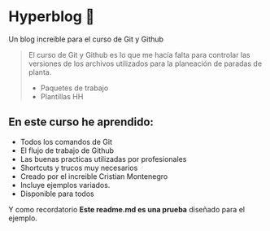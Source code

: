 # Hyperblog 💎
Un blog increible para el curso de Git y Github
>El curso de Git y Github es lo que me hacía falta para controlar las versiones de los archivos utilizados  para la planeación de paradas de planta.
> - Paquetes de trabajo
> - Plantillas HH

## En este curso he aprendido:
* Todos los comandos de Git
* El flujo de trabajo de Github
* Las buenas practicas utilizadas por profesionales
* Shortcuts y trucos muy necesarios
* Creado por el increible Cristian Montenegro
* Incluye ejemplos variados.
* Disponible para todos

Y como recordatorio **Este readme.md es una prueba** diseñado para el ejemplo.
